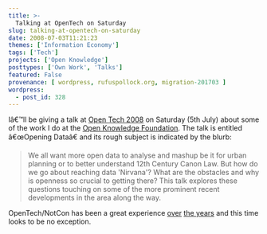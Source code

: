 ```yaml
---
title: >-
  Talking at OpenTech on Saturday
slug: talking-at-opentech-on-saturday
date: 2008-07-03T11:21:23
themes: ['Information Economy']
tags: ['Tech']
projects: ['Open Knowledge']
posttypes: ['Own Work', 'Talks']
featured: False
provenance: [ wordpress, rufuspollock.org, migration-201703 ]
wordpress:
  - post_id: 328
---
```


Iâ€™ll be giving a talk at [Open Tech 2008](http://www.ukuug.org/events/opentech2008/) on Saturday (5th July) about some of the work I do at the [Open Knowledge Foundation](http://www.okfn.org/). The talk is entitled â€œOpening Dataâ€ and its rough subject is indicated by the blurb:

> We all want more open data to analyse and mashup be it for urban planning or to better understand 12th Century Canon Law. But how do we go about reaching data 'Nirvana'? What are the obstacles and why is openness so crucial to getting there? This talk explores these questions touching on some of the more prominent recent developments in the area along the way.

OpenTech/NotCon has been a great experience [over](http://www.xcom2002.com/nc04/) [the years](http://www.ukuug.org/events/opentech2005/) and this time looks to be no exception.

